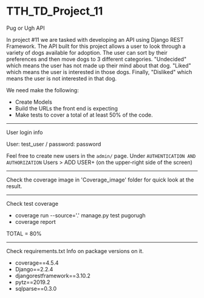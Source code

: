 # TTH_TD_Project_11
 Pug or Ugh API

In project #11 we are tasked with developing an API using Django REST Framework.
The API built for this project allows a user to look through a variety of dogs 
available for adoption. The user can sort by their preferences and then move 
dogs to 3 different categories. "Undecided" which means the user has not made up
their mind about that dog. "Liked" which means the user is interested in those
dogs. Finally, "Disliked" which means the user is not interested in that dog. 

We need make the following:

* Create Models
* Build the URLs the front end is expecting
* Make tests to cover a total of at least 50% of the code.

-----------------------------------------

User login info

User: test_user
/
password: password

Feel free to create new users in the `admin/` page. 
Under `AUTHENTICATION AND AUTHORIZATION`
Users > ADD USER+ (on the upper-right side of the screen)

-----------------------------------------

Check the coverage image in 'Coverage_image' folder
for quick look at the result.

-----------------------------------------

Check test coverage

* coverage run --source='.' manage.py test pugorugh
* coverage report

TOTAL = 80%

-----------------------------------------

Check requirements.txt Info on package versions on it.

* coverage==4.5.4
* Django==2.2.4
* djangorestframework==3.10.2
* pytz==2019.2
* sqlparse==0.3.0
